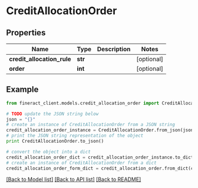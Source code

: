 # CreditAllocationOrder


## Properties

Name | Type | Description | Notes
------------ | ------------- | ------------- | -------------
**credit_allocation_rule** | **str** |  | [optional] 
**order** | **int** |  | [optional] 

## Example

```python
from fineract_client.models.credit_allocation_order import CreditAllocationOrder

# TODO update the JSON string below
json = "{}"
# create an instance of CreditAllocationOrder from a JSON string
credit_allocation_order_instance = CreditAllocationOrder.from_json(json)
# print the JSON string representation of the object
print CreditAllocationOrder.to_json()

# convert the object into a dict
credit_allocation_order_dict = credit_allocation_order_instance.to_dict()
# create an instance of CreditAllocationOrder from a dict
credit_allocation_order_form_dict = credit_allocation_order.from_dict(credit_allocation_order_dict)
```
[[Back to Model list]](../README.md#documentation-for-models) [[Back to API list]](../README.md#documentation-for-api-endpoints) [[Back to README]](../README.md)



